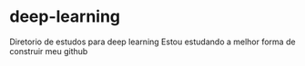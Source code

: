 # deep-learning
Diretorio de estudos para deep learning
Estou estudando a melhor forma de construir meu github
